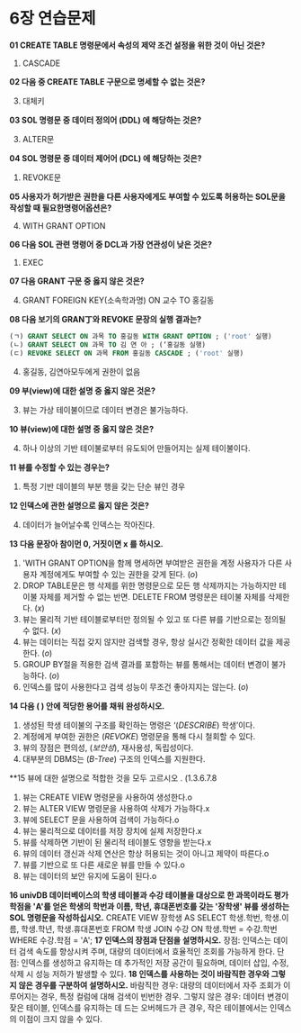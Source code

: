 # 6장 연습문제

**01 CREATE TABLE 명령문에서 속성의 제약 조건 설정을 위한 것이 아닌 것은?**

1. CASCADE


**02 다음 중 CREATE TABLE 구문으로 명세할 수 없는 것은?**


3. 대체키


**03 SOL 명령문 중 데이터 정의어 (DDL) 에 해당하는 것은?**


3. ALTER문


**04 SOL 명령문 중 데이터 제어어 (DCL) 에 해당하는 것은?**

1. REVOKE문


**05 사용자가 허가받은 권한을 다른 사용자에게도 부여할 수 있도록 허용하는 SOL문을 작성할 때 필요한명령어옵션은?**


4. WITH GRANT OPTION

**06 다음 SOL 관련 명령어 중 DCL과 가장 연관성이 낮은 것은?**

1. EXEC


**07 다음 GRANT 구문 중 옳지 않은 것은?**


4. GRANT FOREIGN KEY(소속학과명) ON 교수 TO 홍길동

**08 다음 보기의 GRAN丁와 REVOKE 문장의 실행 결과는?**

```sql
(ㄱ) GRANT SELECT ON 과목 TO 홍길동 WITH GRANT OPTION ; ('root' 실행)
(ㄴ) GRANT SELECT ON 과목 TO 김 연 아 ; (‘홍길동 실행)
(ㄷ) REVOKE SELECT ON 과목 FROM 홍길동 CASCADE ; ('root' 실행)
```


4. 홍길동, 김연아모두에게 권한이 없음

**09 부(view)에 대한 설명 중 옳지 않은 것은?**


3. 뷰는 가상 테이불이므로 데이터 변경은 불가능하다.


**10 뷰(view)에 대한 설명 중 옳지 않은 것은?**


4. 하나 이상의 기반 테이불로부터 유도되어 만들어지는 실제 테이불이다.

**11 뷰를 수정할 수 있는 경우는?**

1. 특정 기반 데이블의 부분 행을 갖는 단순 뷰인 경우


**12 인덱스에 관한 설명으로 옳지 않은 것은?**


4. 데이터가 늘어날수록 인덱스는 작아진다.

**13 다음 문장아 참이먼 0, 거짓이면 x 를 하시오.**

1. 'WITH GRANT OPTION을 함께 명세하면 부여받은 권한을 계정 사용자가 다른 사용자 계정에게도 부여할 수 있는 권한을 갖게 된다. (_o_)
2. DROP TABLE문은 행 삭제를 위한 명령문으로 모든 행 삭제까지는 가능하지만 테이불 자체를 제거할 수 없는 반면. DELETE FROM 명령문은 테이불 자체를 삭제한다. (_x_)
3. 뷰는 물리적 기반 테이블로부터만 정의될 수 있고 또 다른 뷰를 기반으로는 정의될 수 없다. (_x_)
4. 뷰는 데이터는 직접 갖지 않지만 검색할 경우, 항상 실시간 정확한 데이터 값을 제공한다. (_o_)
5. GROUP BY절을 적용한 검색 결과를 포함하는 뷰를 통해서는 데이터 변경이 불가능하다. (_o_)
6. 인덱스를 많이 사용한다고 검색 성능이 무조건 좋아지지는 않는다. (_o_)

**14 다음 ( ) 안에 적당한 용어를 채워 완성하시오.**

1. 생성된 학생 테이불의 구조를 확인하는 명령은 ‘(_DESCRIBE_) 학생’이다.
2. 계정에게 부여한 권한은 (_REVOKE_) 명령문을 통해 다시 철회할 수 있다.
3. 뷰의 장점은 편의성, (_보안성_), 재사용성, 독립성이다.
4. 대부분의 DBMS는 (_B-Tree_) 구조의 인덱스를 지원한다.

**15 뷰에 대한 설명으로 적합한 것을 모두 고르시오 . (1.3.6.7.8

1. 뷰는 CREATE VIEW 명령문을 사용하여 생성한다.o
2. 뷰는 ALTER VIEW 명령문을 사용하여 삭제가 가능하다.x
3. 뷰에 SELECT 문을 사용하여 검색이 가능하다.o
4. 뷰는 물리적으로 데이터를 저장 장치에 실제 저장한다.x
5. 뷰를 삭제하면 기반이 된 물리적 테이블도 영향을 받는다.x
6. 뷰의 데이터 갱신과 삭제 연산은 항상 허용되는 것이 아니고 제약이 따른다.o
7. 뷰를 기반으로 또 다른 새로운 뷰를 만들 수 있다.o
8. 뷰는 데이터의 보안 유지에 도움이 된다.o

**16 univDB 데이터베이스의 학생 테이블과 수강 테이블을 대상으로 한 과목이라도 평가학점을 'A'를 얻은 학생의 학번과 이름, 학년, 휴대폰번호를 갖는 '장학생' 뷰를 생성하는 SOL 명령문을 작성하십시오.**
CREATE VIEW 장학생 AS
SELECT 학생.학번, 학생.이름, 학생.학년, 학생.휴대폰번호
FROM 학생
JOIN 수강 ON 학생.학번 = 수강.학번
WHERE 수강.학점 = 'A';
**17 인덱스의 장점과 단점을 설명하시오.**
장점: 인덱스는 데이터 검색 속도를 향상시켜 주며, 대량의 데이터에서 효율적인 조회를 가능하게 한다.
단점: 인덱스를 생성하고 유지하는 데 추가적인 저장 공간이 필요하며, 데이터 삽입, 수정, 삭제 시 성능 저하가 발생할 수 있다.
**18 인덱스를 사용하는 것이 바람직한 경우와 그렇지 않은 경우를 구분하여 설명하시오.**
바람직한 경우: 대량의 데이터에서 자주 조회가 이루어지는 경우, 특정 컬럼에 대해 검색이 빈번한 경우.
그렇지 않은 경우: 데이터 변경이 잦은 테이블, 인덱스를 유지하는 데 드는 오버헤드가 큰 경우, 작은 테이블에서는 인덱스의 이점이 크지 않을 수 있다.
